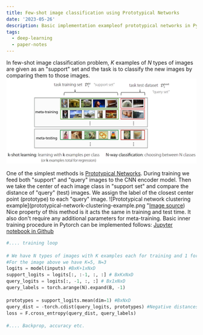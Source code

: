 ```yaml
---
title: Few-shot image classification using Prototypical Networks
date: '2023-05-26'
description: Basic implementation exampleof prototypical networks in Pytorch
tags:
  - deep-learning
  - paper-notes
---
```

In few-shot image classification problem, $K$ examples of $N$ types of images are given as an "support" set and the task is to classify the new images by comparing them to those images.
![Prototypical network training example](protoypical-network-training-example.png "[CS330 course reader](https://cs330.stanford.edu/lecture_slides/cs330_transfer_meta_learning.pdf)")

One of the simplest methods is [Prototypical Networks](https://arxiv.org/abs/1703.05175). During training we feed both "support" and "query" images to the CNN encoder model. Then we take the center of each image class in "support set" and compare the distance of "query" (test) images. We assign the label of the closest center point (prototype) to each "query" image. 
![Prototypical network clustering example](prototypical-network-clustering-example.png "[Image source](https://arxiv.org/abs/1703.05175))
Nice property of this method is it acts the same in training and test time. It also don't require any additional parameters for meta-training. 
Basic inner training procedure in Pytorch can be implemented follows: [Jupyter notebook in Github](https://github.com/gladuz/Basic-Protonet-Implementation-Pytorch/blob/master/Working.ipynb)
```python
#.... training loop

# We have N types of images with K examples each for training and 1 for testing
#For the image above we have K=5, N=3
logits = model(inputs) #BxK+1xNxD
support_logits = logits[:, :-1, :, :] # BxKxNxD
query_logits = logits[:, -1, :, :] # Bx1xNxD 
query_labels = torch.arange(N).expand(B, -1)

prototypes = support_logits.mean(dim=1) #BxNxD
query_dist = -torch.cdist(query_logits, prototypes) #Negative distances (closer better)
loss = F.cross_entropy(query_dist, query_labels)

#.... Backprop, accuracy etc.
```